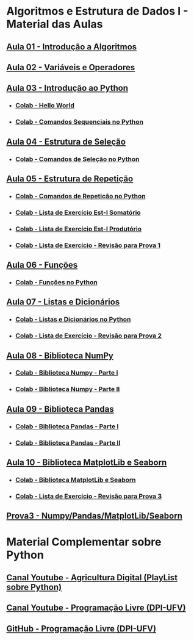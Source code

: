 # Algoritmos e Estrutura de Dados I - Material das Aulas

## [Aula 01 - Introdução a Algoritmos](https://github.com/gustavowillam/AEDI/blob/main/slides/01-AEDI-Introducao%20a%20Algoritmos.pdf)

## [Aula 02 - Variáveis e Operadores](https://github.com/gustavowillam/AEDI/blob/main/slides/02-AEDI-Variaveis%20e%20Operadores.pdf)

## [Aula 03 - Introdução ao Python](https://github.com/gustavowillam/AEDI/blob/main/slides/03-AEDI-Introducao%20ao%20Python.pdf)

* ### [Colab - Hello World](https://colab.research.google.com/drive/1Cnmiokm3lLMsdOKcrXg8ASKgKRS2KqTa?usp=sharing)
* ### [Colab - Comandos Sequenciais no Python](https://colab.research.google.com/drive/1l_0h3YxbZsBPRkNYXqSnm2AHFHRTRkrI?usp=sharing)

## [Aula 04 - Estrutura de Seleção](https://github.com/gustavowillam/AEDI/blob/main/slides/04-AEDI-Estrutura%20de%20Selecao.pdf)

* ### [Colab - Comandos de Seleção no Python](https://colab.research.google.com/drive/1VU7YmaTivnwpD35kwPj07dNZfEkYYZIN?usp=sharing)

## [Aula 05 - Estrutura de Repetição](https://github.com/gustavowillam/AEDI/blob/main/slides/05-AEDI-Estrutura%20de%20Repeticao.pdf)

* ### [Colab - Comandos de Repetição no Python](https://colab.research.google.com/drive/1MQ4EkbfCdVIml3nw7XAX6rxnXpeo1bA7?usp=sharing)
* ### [Colab - Lista de Exercício Est-I Somatório](https://colab.research.google.com/drive/1ron01aKNJJcQASHj2u01Cx4mxFiXM4f5?usp=sharing)
* ### [Colab - Lista de Exercício Est-I Produtório](https://colab.research.google.com/drive/1mraTTxi_IUeVtzcLUY4L3bjwoYkelFBI?usp=sharing)

* ### [Colab - Lista de Exercício - Revisão para Prova 1](https://colab.research.google.com/drive/1mjPYP5Js6za-THb9dMOT2tvfV4wvxPIL?usp=sharing)


## [Aula 06 - Funções](https://github.com/gustavowillam/AEDI/blob/main/slides/06-AEDI-Funcoes.pdf)
* ### [Colab - Funções no Python](https://colab.research.google.com/drive/1nJofdo0MSr8p_e9YHTnZs-bWGFD9AVdm?usp=sharing)


## [Aula 07 - Listas e Dicionários](https://github.com/gustavowillam/AEDI/blob/main/slides/07-AEDI-Listas-Pesquisa%20e%20Ordenacao.pdf)
* ### [Colab - Listas e Dicionários no Python](https://colab.research.google.com/drive/1EvkGtgaUSqxKVQAOubbvNnLIcDCT-K7p?usp=sharing)

* ### [Colab - Lista de Exercício - Revisão para Prova 2](https://colab.research.google.com/drive/14CdgyjmejdcosVcjpkmOPV0ayXMAU86O?usp=sharing)


## [Aula 08 - Biblioteca NumPy](https://github.com/gustavowillam/AEDI/blob/main/slides/08-AEDI-Numpy.pdf)

* ### [Colab - Biblioteca Numpy - Parte I](https://colab.research.google.com/drive/1oI6n6qTV90Bdd6zVqY-6UR3nK6n0WRl3?usp=sharing)
* ### [Colab - Biblioteca Numpy - Parte II](https://colab.research.google.com/drive/1Vr60fvxXF7sEVJRlgTdEZKyUnDpdSRCh?usp=sharing)

## [Aula 09 - Biblioteca Pandas](https://github.com/gustavowillam/AEDI/blob/main/slides/09-AEDI-Pandas.pdf)

* ### [Colab - Biblioteca Pandas - Parte I](https://colab.research.google.com/drive/1ulibdhhPVKxwgJUeoVcxQGKi1fbtXQlJ?usp=sharing)
* ### [Colab - Biblioteca Pandas - Parte II](https://colab.research.google.com/drive/103lCddny1Z73YcEDqLGFuAQS_NBzLolf?usp=sharing)

## [Aula 10 - Biblioteca MatplotLib e Seaborn](https://github.com/gustavowillam/AEDI/blob/main/slides/10-AEDI-Matplotlib%20e%20Seaborn.pdf)

* ### [Colab - Biblioteca MatplotLib e Seaborn](https://colab.research.google.com/drive/1VN2xb2RT0UCo2EL6v2gnh0c6bE6vL23F?usp=sharing)

* ### [Colab - Lista de Exercício - Revisão para Prova 3](https://colab.research.google.com/drive/1R9Y0twRNFbrKjn0c5X4V-ZSlPjboH6mf?usp=sharing)

## [Prova3 - Numpy/Pandas/MatplotLib/Seaborn](https://colab.research.google.com/drive/1-79Nf-oo0HUorzfwbxhLhesJR373xHfq?usp=sharing)

# Material Complementar sobre Python

## [Canal Youtube - Agricultura Digital (PlayList sobre Python)](https://www.youtube.com/playlist?list=PLVmqNeV0L_zvTZC3uRvzMpySm4XzDVLHS)

## [Canal Youtube - Programação Livre (DPI-UFV)](https://sites.google.com/view/cursosdpi/in%C3%ADcio?authuser=0)

## [GitHub        - Programação Livre (DPI-UFV)](https://computacaolivreufv.github.io/web/)

